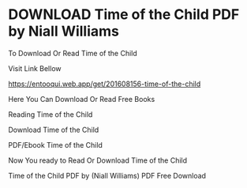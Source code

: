 # DOWNLOAD Time of the Child PDF by Niall Williams

To Download Or Read Time of the Child

Visit Link Bellow

https://entooqui.web.app/get/201608156-time-of-the-child

Here You Can Download Or Read Free Books

Reading Time of the Child

Download Time of the Child

PDF/Ebook Time of the Child

Now You ready to Read Or Download Time of the Child

Time of the Child PDF by (Niall Williams) PDF Free Download
